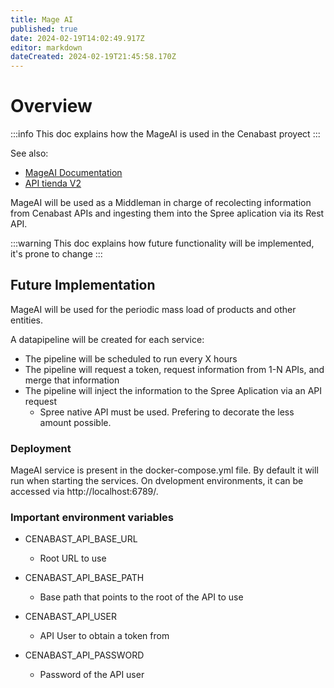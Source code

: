 ```yaml
---
title: Mage AI
published: true
date: 2024-02-19T14:02:49.917Z
editor: markdown
dateCreated: 2024-02-19T21:45:58.170Z
---
```


# Overview

:::info
This doc explains how the MageAI is used in the Cenabast proyect
:::

See also:
* [MageAI Documentation](mage.ai)
* [API tienda V2](/cenabast-tienda/docs/api-rest-services/Cenabast/tienda)

MageAI will be used as a Middleman in charge of recolecting information from Cenabast APIs and ingesting them into the Spree aplication via its Rest API.

:::warning
This doc explains how future functionality will be implemented, it's prone to change
:::

## Future Implementation

MageAI will be used for the periodic mass load of products and other entities.

A datapipeline will be created for each service:

* The pipeline will be scheduled to run every X hours
* The pipeline will request a token, request information from 1-N APIs, and merge that information
* The pipeline will inject the information to the Spree Aplication via an API request
  * Spree native API must be used. Prefering to decorate the less amount possible.

### Deployment

MageAI service is present in the docker-compose.yml file.
By default it will run when starting the services.
On dvelopment environments, it can be accessed via http://localhost:6789/.

### Important environment variables

* CENABAST_API_BASE_URL
    * Root URL to use

* CENABAST_API_BASE_PATH
    * Base path that points to the root of the API to use

* CENABAST_API_USER
    * API User to obtain a token from

* CENABAST_API_PASSWORD
    * Password of the API user
